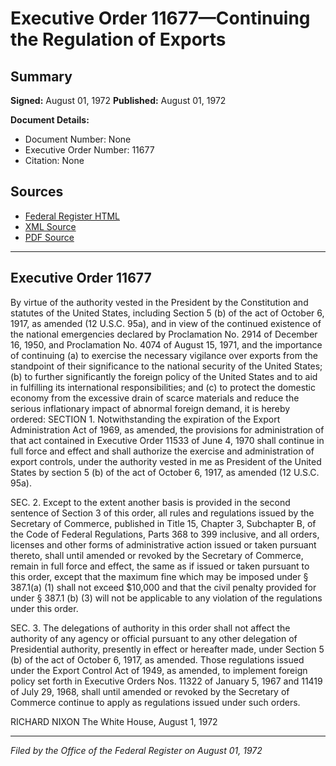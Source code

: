 # Executive Order 11677—Continuing the Regulation of Exports

## Summary

**Signed:** August 01, 1972
**Published:** August 01, 1972

**Document Details:**
- Document Number: None
- Executive Order Number: 11677
- Citation: None

## Sources
- [Federal Register HTML](https://www.presidency.ucsb.edu/documents/executive-order-11677-continuing-the-regulation-exports)
- [XML Source](None)
- [PDF Source](None)

---

## Executive Order 11677

By virtue of the authority vested in the President by the Constitution and statutes of the United States, including Section 5 (b) of the act of October 6, 1917, as amended (12 U.S.C. 95a), and in view of the continued existence of the national emergencies declared by Proclamation No. 2914 of December 16, 1950, and Proclamation No. 4074 of August 15, 1971, and the importance of continuing (a) to exercise the necessary vigilance over exports from the standpoint of their significance to the national security of the United States; (b) to further significantly the foreign policy of the United States and to aid in fulfilling its international responsibilities; and (c) to protect the domestic economy from the excessive drain of scarce materials and reduce the serious inflationary impact of abnormal foreign demand, it is hereby ordered:
SECTION 1. Notwithstanding the expiration of the Export Administration Act of 1969, as amended, the provisions for administration of that act contained in Executive Order 11533 of June 4, 1970 shall continue in full force and effect and shall authorize the exercise and administration of export controls, under the authority vested in me as President of the United States by section 5 (b) of the act of October 6, 1917, as amended (12 U.S.C. 95a).

SEC. 2. Except to the extent another basis is provided in the second sentence of Section 3 of this order, all rules and regulations issued by the Secretary of Commerce, published in Title 15, Chapter 3, Subchapter B, of the Code of Federal Regulations, Parts 368 to 399 inclusive, and all orders, licenses and other forms of administrative action issued or taken pursuant thereto, shall until amended or revoked by the Secretary of Commerce, remain in full force and effect, the same as if issued or taken pursuant to this order, except that the maximum fine which may be imposed under § 387.1(a) (1) shall not exceed $10,000 and that the civil penalty provided for under § 387.1 (b) (3) will not be applicable to any violation of the regulations under this order.

SEC. 3. The delegations of authority in this order shall not affect the authority of any agency or official pursuant to any other delegation of Presidential authority, presently in effect or hereafter made, under Section 5 (b) of the act of October 6, 1917, as amended. Those regulations issued under the Export Control Act of 1949, as amended, to implement foreign policy set forth in Executive Orders Nos. 11322 of January 5, 1967 and 11419 of July 29, 1968, shall until amended or revoked by the Secretary of Commerce continue to apply as regulations issued under such orders.

RICHARD NIXON
The White House,
August 1, 1972

---

*Filed by the Office of the Federal Register on August 01, 1972*
